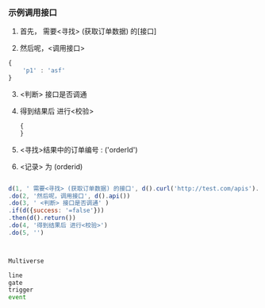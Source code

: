### 示例调用接口

1.  首先， 需要<寻找> (获取订单数据) 的[接口]

2.  然后呢，<调用接口> 

   ```js
   {
       'p1' : 'asf'
   }
   
   ```

3. <判断> 接口是否调通

4. 得到结果后 进行<校验>

   ```js
   {    
   }
   ```

   

4.  <寻找>结果中的订单编号 : ('orderId')
5. <记录> 为 (orderid)


```js

d(1, ' 需要<寻找> (获取订单数据) 的接口', d().curl('http://test.com/apis').get())
.do(2, '然后呢，调用接口', d().api())
.do(3, ' <判断> 接口是否调通' )
.if(d({success: '=false'}))
.then(d().return())
.do(4, '得到结果后 进行<校验>')
.do(5, '')




```


```js
Multiverse

line
gate
trigger
event


```